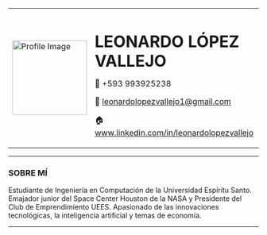 <table>
  <tr>
    <td><img src="https://media.licdn.com/dms/image/v2/D4E03AQHgX6px0dh7qg/profile-displayphoto-shrink_800_800/profile-displayphoto-shrink_800_800/0/1704417746520?e=1730937600&v=beta&t=O0sip-e4Sz9z4aRpoiAsFzyQjGVBAeLfQriK5xzWw8g" alt="Profile Image" width="150"/></td>
    <td>
      <h1 style="margin-bottom: 5px;">LEONARDO LÓPEZ VALLEJO</h1>
      <p>📱 +593 993925238</p>
      <p>📧 <a href="mailto:leonardolopezvallejo1@gmail.com">leonardolopezvallejo1@gmail.com</a></p>
      <p>🏠 <a href="https://www.linkedin.com/in/leonardolopezvallejo">www.linkedin.com/in/leonardolopezvallejo</a></p>
    </td>
  </tr>
</table>

---

### SOBRE MÍ
Estudiante de Ingeniería en Computación de la Universidad Espíritu Santo.
Emajador junior del Space Center Houston de la NASA y Presidente del Club de Emprendimiento UEES.
Apasionado de las innovaciones tecnológicas, la inteligencia artificial y temas de economía.

---
<!--

Estudiante de Ingeniería en Computación de la Universidad Espíritu Santo.

Apasionado de las innovaciones tecnológicas, la inteligencia artificial y temas de economía.

| **Area** | Tool |Tool | Tool |
| ----------- | ----------- |----------- | ----------- |
| **Front End** | HTML |CSS | JavaScript |
|  **Back End** | Python |Java | PHP |
| **Frameworks** | Angular | Express.js | Laravel |
|  **Databases** | MySQL |PostgreSQL | SQLserver |

- 🔭 I’m currently working on web development projects
- 🌱 I’m currently learning web development
- 👯 I’m looking to collaborate on ...
- 🤔 I’m looking for help with ...
- 💬 Ask me about ...
- 📫 How to reach me: ...
- 😄 Pronouns: ...
- ⚡ Fun fact: ...

**leolopezv/leolopezv** is a ✨ _special_ ✨ repository because its `README.md` (this file) appears on your GitHub profile.

Here are some ideas to get you started:

- 🔭 I’m currently working on ...
- 🌱 I’m currently learning ...
- 👯 I’m looking to collaborate on ...
- 🤔 I’m looking for help with ...
- 💬 Ask me about ...
- 📫 How to reach me: ...
- 😄 Pronouns: ...
- ⚡ Fun fact: ...
-->
